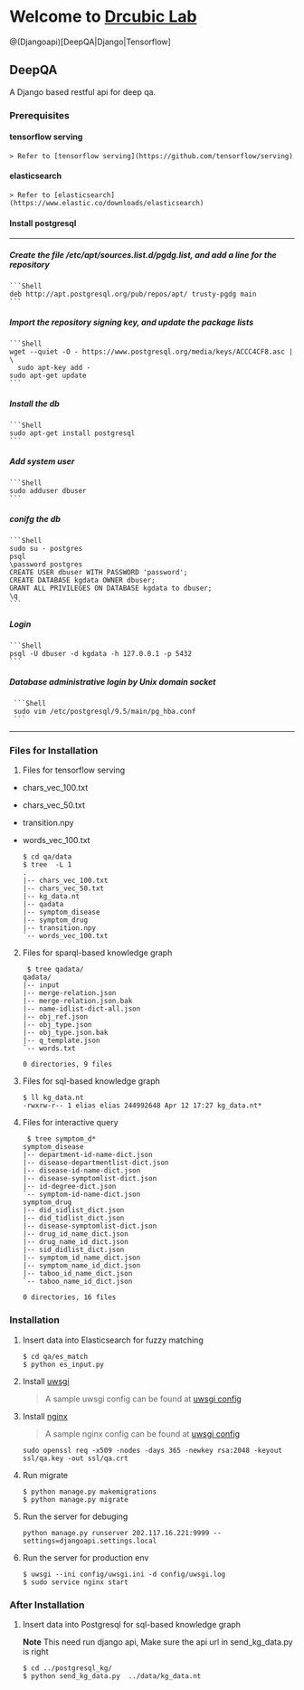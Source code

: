 
# Welcome to [Drcubic Lab](http://www.drcubic.com/)

@(Djangoapi)[DeepQA|Django|Tensorflow]

## DeepQA
A Django based restful api for deep qa.

### Prerequisites
#### tensorflow serving
    > Refer to [tensorflow serving](https://github.com/tensorflow/serving)

#### elasticsearch
    > Refer to [elasticsearch](https://www.elastic.co/downloads/elasticsearch)

#### Install postgresql
---------------
##### Create the file **/etc/apt/sources.list.d/pgdg.list**, and add a line for the repository
    ```Shell
    deb http://apt.postgresql.org/pub/repos/apt/ trusty-pgdg main
    ```

##### Import the repository signing key, and update the package lists
    ```Shell
    wget --quiet -O - https://www.postgresql.org/media/keys/ACCC4CF8.asc | \
      sudo apt-key add -
    sudo apt-get update
    ```

##### Install the db
    ```Shell
    sudo apt-get install postgresql
    ```

##### Add system user
    ```Shell
    sudo adduser dbuser
    ```

##### conifg the db
    ```Shell
    sudo su - postgres
    psql
    \password postgres
    CREATE USER dbuser WITH PASSWORD 'password';
    CREATE DATABASE kgdata OWNER dbuser;
    GRANT ALL PRIVILEGES ON DATABASE kgdata to dbuser;
    \q
    ```

##### Login
    ```Shell
    psql -U dbuser -d kgdata -h 127.0.0.1 -p 5432
    ```

##### Database administrative login by Unix domain socket
     ```Shell
     sudo vim /etc/postgresql/9.5/main/pg_hba.conf
     ```
---------------

### Files for Installation
1. Files for tensorflow serving
  - chars_vec_100.txt
  - chars_vec_50.txt
  - transition.npy
  - words_vec_100.txt

    ```Shell
    $ cd qa/data
    $ tree  -L 1
    .
    |-- chars_vec_100.txt
    |-- chars_vec_50.txt
    |-- kg_data.nt
    |-- qadata
    |-- symptom_disease
    |-- symptom_drug
    |-- transition.npy
    `-- words_vec_100.txt
    ```

2. Files for sparql-based knowledge graph
    ```Shell
     $ tree qadata/
    qadata/
    |-- input
    |-- merge-relation.json
    |-- merge-relation.json.bak
    |-- name-idlist-dict-all.json
    |-- obj_ref.json
    |-- obj_type.json
    |-- obj_type.json.bak
    |-- q_template.json
    `-- words.txt

    0 directories, 9 files
    ```

3. Files for sql-based knowledge graph
    ```Shell
    $ ll kg_data.nt
    -rwxrw-r-- 1 elias elias 244992648 Apr 12 17:27 kg_data.nt*
    ```

4. Files for interactive query
    ```Shell
     $ tree symptom_d*
    symptom_disease
    |-- department-id-name-dict.json
    |-- disease-departmentlist-dict.json
    |-- disease-id-name-dict.json
    |-- disease-symptomlist-dict.json
    |-- id-degree-dict.json
    `-- symptom-id-name-dict.json
    symptom_drug
    |-- did_sidlist_dict.json
    |-- did_tidlist_dict.json
    |-- disease-symptomlist-dict.json
    |-- drug_id_name_dict.json
    |-- drug_name_id_dict.json
    |-- sid_didlist_dict.json
    |-- symptom_id_name_dict.json
    |-- symptom_name_id_dict.json
    |-- taboo_id_name_dict.json
    `-- taboo_name_id_dict.json

    0 directories, 16 files
    ```
### Installation
1. Insert data into Elasticsearch for fuzzy matching
    ```Shell
    $ cd qa/es_match
    $ python es_input.py
    ```

2. Install [uwsgi](https://uwsgi-docs.readthedocs.io/en/latest/WSGIquickstart.html)
    > A sample uwsgi config can be found at [uwsgi config](config/uwsgi.ini)

3. Install [nginx](https://www.nginx.com/resources/wiki/start/topics/tutorials/install/)
   > A sample nginx config can be found at [uwsgi config](config/nginx.conf)
   ```
   sudo openssl req -x509 -nodes -days 365 -newkey rsa:2048 -keyout ssl/qa.key -out ssl/qa.crt
   ```

4. Run migrate
    ```Shell
    $ python manage.py makemigrations
    $ python manage.py migrate
     ```

4. Run the server for debuging
    ```Shell
    python manage.py runserver 202.117.16.221:9999 --settings=djangoapi.settings.local
     ```
5. Run the server for production env
    ```Shell
    $ uwsgi --ini config/uwsgi.ini -d config/uwsgi.log
    $ sudo service nginx start
     ```

### After Installation

1. Insert data into Postgresql for sql-based knowledge graph

   **Note** This need run django api, Make sure the api url in send_kg_data.py is right
    ```Shell
    $ cd ../postgresql_kg/
    $ python send_kg_data.py  ../data/kg_data.nt
    ```